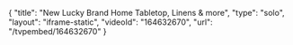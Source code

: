 {
    "title": "New Lucky Brand Home Tabletop, Linens & more",
    "type": "solo",
    "layout": "iframe-static",
    "videoId": "164632670",
    "url": "\/tvpembed\/164632670"
}